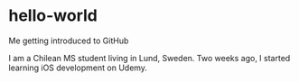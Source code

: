 # hello-world
Me getting introduced to GitHub

I am a Chilean MS student living in Lund, Sweden. Two weeks ago, I started learning iOS development on Udemy.
